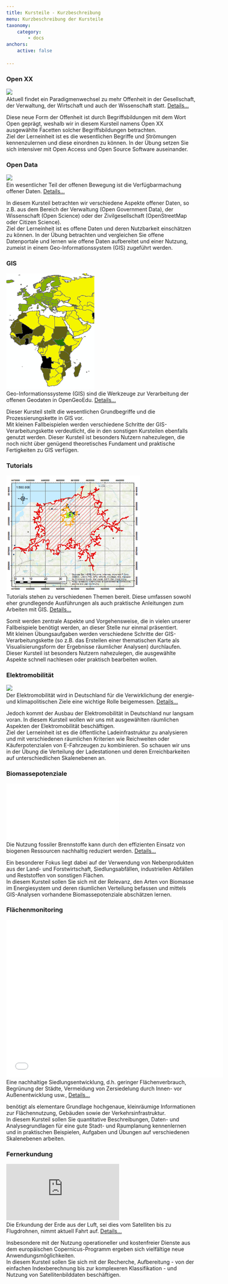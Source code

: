 ```yaml
---
title: Kursteile - Kurzbeschreibung
menu: Kurzbeschreibung der Kursteile
taxonomy:
    category:
        - docs
anchors:
    active: false

---
```

<div class="container">
    <div class="row flex-wrap card-group">
        <div class="card" id="openxx">
            <h3 class="text-center">
                Open XX
            </h3>
            <a href="https://www.youtube.com/watch?v=ptBpbXDczRU">
                <img class="img-fluid" src="/images/videos/oge_teaser_openxx4.png">
            </a>
            <div class="card-body text-justify">
                Aktuell findet ein Paradigmenwechsel zu mehr Offenheit in der Gesellschaft, der Verwaltung, der Wirtschaft und auch der Wissenschaft
                statt.
                <a href="#" data-toggle="collapse" data-target="#openxdetails">Details...</a>
                <p id="openxdetails" class="collapse text-justify">
                    Diese neue Form der Offenheit ist durch Begriffsbildungen mit dem Wort Open geprägt, weshalb wir in diesem Kursteil namens
                    Open XX ausgewählte Facetten solcher Begriffsbildungen betrachten.
                    <br> Ziel der Lerneinheit ist es die wesentlichen Begriffe und Strömungen kennenzulernen und diese einordnen
                    zu können. In der Übung setzen Sie sich intensiver mit Open Access und Open Source Software auseinander.
                </p>
            </div>
        </div>
        <div class="card" id="opendata">
            <h3 class="text-center">Open Data</h3>
            <a href="https://www.youtube.com/watch?v=PQ-d0F281Uo">
                <img class="img-fluid" src="/images/videos/oge_teaser_opendata2.png">
            </a>
            <div class="card-body text-justify">
                Ein wesentlicher Teil der offenen Bewegung ist die Verfügbarmachung offener Daten.
                <a href="#" data-toggle="collapse" data-target="#oddetails">Details...</a>
                <p id="oddetails" class="collapse text-justify">
                    In diesem Kursteil betrachten wir verschiedene Aspekte offener Daten, so z.B. aus dem Bereich der Verwaltung (Open Government
                    Data), der Wissenschaft (Open Science) oder der Zivilgesellschaft (OpenStreetMap oder Citizen Science).
                    <br> Ziel der Lerneinheit ist es offene Daten und deren Nutzbarkeit einschätzen zu können. In der Übung betrachten
                    und vergleichen Sie offene Datenportale und lernen wie offene Daten aufbereitet und einer Nutzung, zumeist
                    in einem Geo-Informationssystem (GIS) zugeführt werden.
                </p>
            </div>
        </div>
        <div class="card" id="gis">
            <h3 class="text-center">GIS</h3>
            <img class="img-fluid" src="EuropaAfrika.png" alt="gis">
            <div class="card-body text-justify">
                Geo-Informationssysteme (GIS) sind die Werkzeuge zur Verarbeitung der offenen Geodaten in OpenGeoEdu.
                <a href="#" data-toggle="collapse" data-target="#gisdetails">Details...</a>
                <p id="gisdetails" class="collapse text-justify">
                    Dieser Kursteil stellt die wesentlichen Grundbegriffe und die Prozessierungskette in GIS vor.
                    <br> Mit kleinen Fallbeispielen werden verschiedene Schritte der GIS-Verarbeitungskette verdeutlicht, die
                    in den sonstigen Kursteilen ebenfalls genutzt werden. Dieser Kursteil ist besonders Nutzern nahezulegen,
                    die noch nicht über genügend theoretisches Fundament und praktische Fertigkeiten zu GIS verfügen.
                </p>
            </div>
        </div>
        <div class="card" id="tutorials">
            <h3 class="text-center">Tutorials</h3>
            <img class="img-fluid" src="Karte.png" alt="Tutorial"> 
            <div class="card-body text-justify">
                Tutorials stehen zu verschiedenen Themen bereit. Diese umfassen sowohl eher grundlegende Ausführungen als auch praktische
                Anleitungen zum Arbeiten mit GIS.
                <a href="#" data-toggle="collapse" data-target="#tutdetails">Details...</a>
                <p id="tutdetails" class="collapse text-justify">
                    Somit werden zentrale Aspekte und Vorgehensweise, die in vielen unserer Fallbeispiele benötigt werden, an dieser Stelle nur
                    einmal präsentiert.
                    <br> Mit kleinen Übungsaufgaben werden verschiedene Schritte der GIS-Verarbeitungskette (so z.B. das Erstellen
                    einer thematischen Karte als Visualisierungsform der Ergebnisse räumlicher Analysen) durchlaufen. Dieser
                    Kursteil ist besonders Nutzern nahezulegen, die ausgewählte Aspekte schnell nachlesen oder praktisch
                    bearbeiten wollen.
                </p>
            </div>
        </div>
        <div class="row flex-wrap card-group">
            <div class="card" id="eMob">
                <h3 class="text-center">
                    Elektromobilität
                </h3>
                <a href="https://youtu.be/rEB3Oti20CI?list=PL-444vjL1sW0FROQEQ1pHG1M5hl8z9fcJ">
                    <img class="img-fluid" src="../../../images/videos/teaser_emob.png">
                </a>
                <div class="card-body text-justify">
                    Der Elektromobilität wird in Deutschland für die Verwirklichung der energie- und klimapolitischen Ziele eine wichtige Rolle
                    beigemessen.
                    <a href="#" data-toggle="collapse" data-target="#emobdetails">Details...</a>
                    <p id="emobdetails" class="collapse text-justify">
                        Jedoch kommt der Ausbau der Elektromobilität in Deutschland nur langsam voran. In diesem Kursteil wollen wir uns mit ausgewählten
                        räumlichen Aspekten der Elektromobilität beschäftigen.
                        <br> Ziel der Lerneinheit ist es die öffentliche Ladeinfrastruktur zu analysieren und mit verschiedenen
                        räumlichen Kriterien wie Reichweiten oder Käuferpotenzialen von E-Fahrzeugen zu kombinieren. So schauen
                        wir uns in der Übung die Verteilung der Ladestationen und deren Erreichbarkeiten auf unterschiedlichen
                        Skalenebenen an.
                    </p>
                </div>
            </div>
            <div class="card" id="biomasse">
                <h3 class="text-center">
                    Biomassepotenziale
                </h3>
                <div class="embed-responsive embed-responsive-16by9">
                    <iframe class="embed-responsive-item" src="//slides.com/al-z/deck/embed" scrolling="no" frameborder="0" webkitallowfullscreen
                        mozallowfullscreen allowfullscreen></iframe>
                </div>
                <div class="card-body text-justify">
                    Die Nutzung fossiler Brennstoffe kann durch den effizienten Einsatz von biogenen Ressourcen nachhaltig reduziert werden.
                    <a href="#" data-toggle="collapse" data-target="#biomdetails">Details...</a>
                    <p id="biomdetails" class="collapse text-justify">
                        Ein besonderer Fokus liegt dabei auf der Verwendung von Nebenprodukten aus der Land- und Forstwirtschaft, Siedlungsabfällen,
                        industriellen Abfällen und Reststoffen von sonstigen Flächen.
                        <br>In diesem Kursteil sollen Sie sich mit der Relevanz, den Arten von Biomasse im Energiesystem und
                        deren räumlichen Verteilung befassen und mittels GIS-Analysen vorhandene Biomassepotenziale abschätzen
                        lernen.
                    </p>
                </div>
            </div>
            <div class="card" id="flaechenmoni">
                <h3 class="text-center">
                    Flächenmonitoring
                </h3>
                <div class="embed-responsive embed-responsive-16by9">
                  <iframe class="embed-responsive-item" src="//slideshare.net/slideshow/embed_code/key/wkPbpeNuVIuugR" width="576" height="420" scrolling="no" frameborder="0" webkitallowfullscreen mozallowfullscreen allowfullscreen></iframe>
                </div>
                <div class="card-body text-justify">
                    Eine nachhaltige Siedlungsentwicklung, d.h. geringer Flächenverbrauch, Begrünung der Städte, Vermeidung von Zersiedelung
                    durch Innen- vor Außenentwicklung usw.,
                    <a href="#" data-toggle="collapse" data-target="#monidetails">Details...</a>
                    <p id="monidetails" class="collapse text-justify">
                        benötigt als elementare Grundlage hochgenaue, kleinräumige Informationen zur Flächennutzung, Gebäuden sowie der Verkehrsinfrastruktur.
                        <br> In diesem Kursteil sollen Sie quantitative Beschreibungen, Daten- und Analysegrundlagen für eine
                        gute Stadt- und Raumplanung kennenlernen und in praktischen Beispielen, Aufgaben und Übungen auf
                        verschiedenen Skalenebenen arbeiten.
                    </p>
                </div>
            </div>
            <div class="card" id="fernerkundung">
                <h3 class="text-center">
                    Fernerkundung
                </h3>
                <div class="embed-responsive embed-responsive-16by9">
                    <iframe class="embed-responsive-item" src="https://h5p.org/h5p/embed/278768" scrolling="no" frameborder="0" webkitallowfullscreen
                        mozallowfullscreen allowfullscreen></iframe>
                </div>
                <div class="card-body text-justify">
                    Die Erkundung der Erde aus der Luft, sei dies vom Satelliten bis zu Flugdrohnen, nimmt aktuell Fahrt auf.
                    <a href="#" data-toggle="collapse" data-target="#geovisdetails">Details...</a>
                    <p id="geovisdetails" class="collapse text-justify">
                        Insbesondere mit der Nutzung operationeller und kostenfreier Dienste aus dem europäischen Copernicus-Programm ergeben sich
                        vielfältige neue Anwendungsmöglichkeiten.
                        <br> In diesem Kursteil sollen Sie sich mit der Recherche, Aufbereitung - von der einfachen Indexberechnung
                        bis zur komplexeren Klassifikation - und Nutzung von Satellitenbilddaten beschäftigen.
                    </p>
                </div>
            </div>
        </div>
    </div>
</div>

